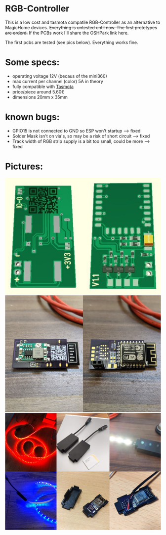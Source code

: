 # RGB-Controller
This is a low cost and tasmota compatile RGB-Controller as an alternative to MagicHome devices.
~~Everything is untested until now. The first prototypes are orderd.~~ If the PCBs work I'll share the OSHPark link here.

The first pcbs are tested (see pics below). Everything works fine.

# Some specs:
- operating voltage 12V (becaus of the mini360)
- max current per channel (color) 5A in theory 
- fully compatible with [Tasmota](https://github.com/arendst/Tasmota)
- price/piece around 5.60€
- dimensions 20mm x 35mm

# known bugs:
- GPIO15 is not connected to GND so ESP won't startup --> fixed
- Solder Mask isn't on via's, so may be a risk of short circuit --> fixed
- Track width of RGB strip supply is a bit too small, could be more --> fixed

# Pictures:
![Board3D](pictures/Board_3D_collage.jpg)
![Prototyp](pictures/prototyp1_collage.jpg)
![Collage](pictures/Collage.jpg)
